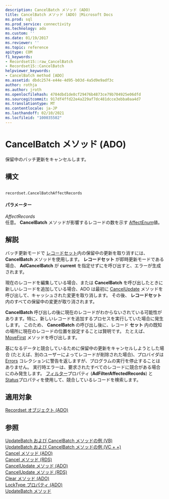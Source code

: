 ```yaml
---
description: CancelBatch メソッド (ADO)
title: CancelBatch メソッド (ADO) |Microsoft Docs
ms.prod: sql
ms.prod_service: connectivity
ms.technology: ado
ms.custom: ''
ms.date: 01/19/2017
ms.reviewer: ''
ms.topic: reference
apitype: COM
f1_keywords:
- Recordset15::raw_CancelBatch
- Recordset15::CancelBatch
helpviewer_keywords:
- CancelBatch method [ADO]
ms.assetid: dbdc2574-e44e-4d95-b03d-4a5d9e9adf3c
author: rothja
ms.author: jroth
ms.openlocfilehash: 4784dbd1de8cf29476b4873ce79b704925e06dfd
ms.sourcegitcommit: 917df4ffd22e4a229af7dc481dcce3ebba0aa4d7
ms.translationtype: MT
ms.contentlocale: ja-JP
ms.lasthandoff: 02/10/2021
ms.locfileid: "100035502"
---
```

# <a name="cancelbatch-method-ado"></a>CancelBatch メソッド (ADO)
保留中のバッチ更新をキャンセルします。  
  
## <a name="syntax"></a>構文  
  
```  
  
recordset.CancelBatchAffectRecords  
```  
  
#### <a name="parameters"></a>パラメーター  
 *AffectRecords*  
 任意。 **CancelBatch** メソッドが影響するレコードの数を示す [AffectEnum](./affectenum.md)値。  
  
## <a name="remarks"></a>解説  
 バッチ更新モードで [レコードセット](./recordset-object-ado.md)内の保留中の更新を取り消すには、 **CancelBatch** メソッドを使用します。 **レコードセット** が即時更新モードである場合、 **AdCancelBatch** が **current** を指定せずにを呼び出すと、エラーが生成されます。  
  
 現在のレコードを編集している場合、または **CancelBatch** を呼び出したときに新しいレコードを追加している場合、ADO は最初に [CancelUpdate](./cancelupdate-method-ado.md) メソッドを呼び出して、キャッシュされた変更を取り消します。 その後、 **レコードセット** 内のすべての保留中の変更が取り消されます。  
  
 **CancelBatch** 呼び出しの後に現在のレコードがわからないされている可能性があります。特に、新しいレコードを追加するプロセスを実行していた場合に発生します。 このため、 **CancelBatch** の呼び出し後に、レコード **セット** 内の既知の場所に現在のレコードの位置を設定することは賢明です。 たとえば、 [MoveFirst](./movefirst-movelast-movenext-and-moveprevious-methods-ado.md) メソッドを呼び出します。  
  
 基になるデータと競合しているために保留中の更新をキャンセルしようとした場合 (たとえば、別のユーザーによってレコードが削除された場合)、プロバイダは [Errors](./errors-collection-ado.md) コレクションに警告を返しますが、プログラムの実行を停止することはありません。 実行時エラーは、要求されたすべてのレコードに競合がある場合にのみ発生します。 [フィルター](./filter-property.md)プロパティ (**AdFilterAffectedRecords**) と [Status](./status-property-ado-recordset.md)プロパティを使用して、競合しているレコードを検索します。  
  
## <a name="applies-to"></a>適用対象  
 [Recordset オブジェクト (ADO)](./recordset-object-ado.md)  
  
## <a name="see-also"></a>参照  
 [UpdateBatch および CancelBatch メソッドの例 (VB)](./updatebatch-and-cancelbatch-methods-example-vb.md)   
 [UpdateBatch および CancelBatch メソッドの例 (VC + +)](./updatebatch-and-cancelbatch-methods-example-vc.md)   
 [Cancel メソッド (ADO)](./cancel-method-ado.md)   
 [Cancel メソッド (RDS)](../rds-api/cancel-method-rds.md)   
 [CancelUpdate メソッド (ADO)](./cancelupdate-method-ado.md)   
 [CancelUpdate メソッド (RDS)](../rds-api/cancelupdate-method-rds.md)   
 [Clear メソッド (ADO)](./clear-method-ado.md)   
 [LockType プロパティ (ADO)](./locktype-property-ado.md)   
 [UpdateBatch メソッド](./updatebatch-method.md)